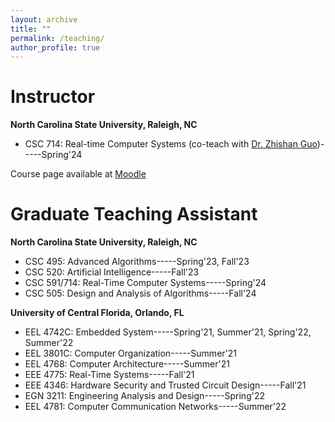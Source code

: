 ```yaml
---
layout: archive
title: ""
permalink: /teaching/
author_profile: true
---
```

Instructor
===
**North Carolina State University, Raleigh, NC**


- CSC 714: Real-time Computer Systems (co-teach with [Dr. Zhishan Guo](https://www.csc.ncsu.edu/people/zguo32))-----Spring'24

Course page available at [Moodle](https://moodle-courses2324.wolfware.ncsu.edu/course/view.php?id=6839)

Graduate Teaching Assistant
==
**North Carolina State University, Raleigh, NC**

- CSC 495: Advanced Algorithms-----Spring'23, Fall'23
- CSC 520: Artificial Intelligence-----Fall'23
- CSC 591/714: Real-Time Computer Systems-----Spring'24
- CSC 505: Design and Analysis of Algorithms-----Fall'24


**University of Central Florida, Orlando, FL**

- EEL 4742C: Embedded System-----Spring'21, Summer'21, Spring'22, Summer'22
- EEL 3801C: Computer Organization-----Summer'21
- EEL 4768: Computer Architecture-----Summer'21
- EEE 4775: Real-Time Systems-----Fall'21
- EEE 4346: Hardware Security and Trusted Circuit Design-----Fall'21
- EGN 3211: Engineering Analysis and Design-----Spring'22
- EEL 4781: Computer Communication Networks-----Summer'22
